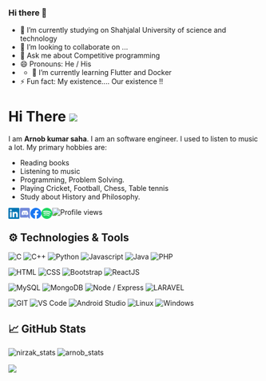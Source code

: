 ### Hi there 👋



- 🔭 I’m currently studying on Shahjalal University of science and technology
- 👯 I’m looking to collaborate on ...
- 💬 Ask me about Competitive programming
- 😄 Pronouns: He / His
- - 🌱 I’m currently learning Flutter and Docker
- ⚡ Fun fact: My existence.... Our existence !! 





# Hi There <img src="https://i.imgur.com/GNz3qCl.gif" width="30px">
I am **Arnob kumar saha**. I am an software engineer.  I used to listen to music a lot.
My primary hobbies are:
- Reading books
- Listening to music
- Programming, Problem Solving.
- Playing Cricket, Football, Chess, Table tennis
- Study about History and Philosophy.

![Profile views](https://gpvc.arturio.dev/ArnobKumarSaha)
<a href="https://www.linkedin.com/in/arnob-kumar-saha-98308a208/">
  <img align="left" alt="Arnob's LinkedIN" width="22px" src="https://raw.githubusercontent.com/nirzak/nirzak/main/Assets/linkedin.svg" />
</a>
<a href="https://discordapp.com/users/387932013962854401">
  <img align="left" alt="Nirzak's Discord" width="22px" src="https://raw.githubusercontent.com/nirzak/nirzak/main/Assets/discord.svg" />
</a>
<a href="https://www.facebook.com/rupkothar.arnob.9/">
  <img align="left" alt="Nirjas Jakilim | Facebook" width="22px" src="https://raw.githubusercontent.com/nirzak/nirzak/main/Assets/facebook.svg" />
</a>
<a href="https://open.spotify.com/user/rtqsp9j73q577smzcry1fkvl6">
  <img align="left" alt="Nirzak's Spotify" width="22px" src="https://raw.githubusercontent.com/nirzak/nirzak/main/Assets/spotify.svg" />
</a>

## ⚙️ Technologies & Tools
![C](https://img.shields.io/badge/c-%3776AB.svg?style=for-the-badge&logo=c&logoColor=white&color=A8B9CC)
![C++](https://img.shields.io/badge/c++-00599C.svg?style=for-the-badge&logo=c%2B%2B&logoColor=white&color=00599C)
![Python](https://img.shields.io/badge/python-%3776AB.svg?style=for-the-badge&logo=python&logoColor=white&color=3776AB)
![Javascript](https://img.shields.io/badge/javscript-%F7DF1E.svg?style=for-the-badge&logo=javascript&logoColor=black&color=F7DF1E)
![Java](https://img.shields.io/badge/java-%7396.svg?style=for-the-badge&logo=java&logoColor=white&color=007396)
![PHP](https://img.shields.io/badge/php-%777BB4.svg?style=for-the-badge&logo=php&logoColor=white&color=777BB4)

![HTML](https://img.shields.io/badge/html5-%3776AB.svg?style=for-the-badge&logo=html5&logoColor=white&color=E34F26)
![CSS](https://img.shields.io/badge/css3-%1572B6.svg?style=for-the-badge&logo=css3&logoColor=white&color=1572B6)
![Bootstrap](https://img.shields.io/badge/bootstrap-%3776AB.svg?style=for-the-badge&logo=bootstrap&logoColor=white&color=563D7C)
![ReactJS](https://img.shields.io/badge/ReactJS-61DAFB.svg?style=for-the-badge&logo=react&logoColor=white&color=61DAFB)


![MySQL](https://img.shields.io/badge/mysql-%4479A1.svg?style=for-the-badge&logo=mysql&logoColor=white&color=4479A1)
![MongoDB](https://img.shields.io/badge/Scikit-Learn-F7931E.svg?style=for-the-badge&logo=scikit-learn&logoColor=white&color=F7931E)
![Node / Express](https://img.shields.io/badge/bootstrap-%3776AB.svg?style=for-the-badge&logo=bootstrap&logoColor=white&color=563D7C)
![LARAVEL](https://img.shields.io/badge/laravel-%FF2D20.svg?style=for-the-badge&logo=laravel&logoColor=white&color=FF2D20)


![GIT](https://img.shields.io/badge/git-%3776AB.svg?style=for-the-badge&logo=git&logoColor=white&color=F05032)
![VS Code](https://img.shields.io/badge/VS%20Code-007ACC.svg?style=for-the-badge&logo=visual%20studio%20code&logoColor=white&color=007ACC)
![Android Studio](https://img.shields.io/badge/Android%20Studio-3DDC84.svg?style=for-the-badge&logo=android%20studio&logoColor=white&color=3DDC84)
![Linux](https://img.shields.io/badge/linux-%FCC624.svg?style=for-the-badge&logo=linux&logoColor=black&color=FCC624)
![Windows](https://img.shields.io/badge/Windows-0078D6.svg?style=for-the-badge&logo=windows&logoColor=black&color=0078D6)


## &#x1f4c8; GitHub Stats
<p>
<img src="https://github-readme-stats.vercel.app/api?username=ArnobKumarSaha&theme=tokyonight&show_icons=true&include_all_commits=true&count_private=true" alt="nirzak_stats" />
<img height="195px" src="https://github-readme-stats.vercel.app/api/top-langs/?username=ArnobKumarSaha&theme=tokyonight&layout=compact&langs_count=8&hide=tex, html, jupyter%20notebook&count_private=true" alt="arnob_stats" />
</p>

<img align="center" height="200px" src="https://github-profile-trophy.vercel.app/?username=ArnobKumarSaha&theme=gruvbox&row=2&margin-w=5&margin-h=5&count_private=true"/>

